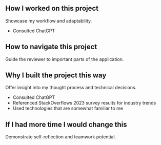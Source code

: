 ## How I worked on this project
Showcase my workflow and adaptability.
- Consulted ChatGPT

## How to navigate this project
Guide the reviewer to important parts of the application.

## Why I built the project this way
Offer insight into my thought process and technical decisions.
- Consulted ChatGPT
- Referenced StackOverflows 2023 survey results for industry trends
- Used technologies that are somewhat familiar to me

## If I had more time I would change this
Demonstrate self-reflection and teamwork potential.
